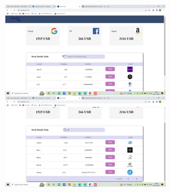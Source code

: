 <div> <img src="https://github.com/devanshjoshi845/Stock-Listing-App/blob/master/ss/Screenshot%20(17).png"/></div>

<div> <img src="https://github.com/devanshjoshi845/Stock-Listing-App/blob/master/ss/Screenshot%20(18).png"/></div>

